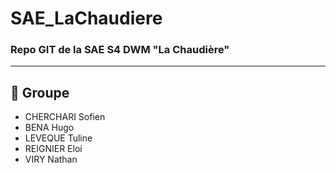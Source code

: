 # SAE_LaChaudiere
### Repo GIT de la SAE S4 DWM "La Chaudière"

---

## 👥 Groupe 

- CHERCHARI Sofien
- BENA Hugo
- LEVEQUE Tuline
- REIGNIER Eloi
- VIRY Nathan
